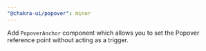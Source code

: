 ```yaml
---
"@chakra-ui/popover": minor
---
```


Add `PopoverAnchor` component which allows you to set the Popover reference
point without acting as a trigger.
